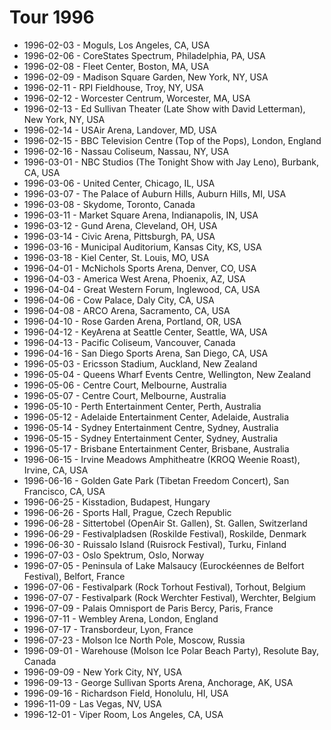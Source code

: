 # Tour 1996

* 1996-02-03 - Moguls, Los Angeles, CA, USA
* 1996-02-06 - CoreStates Spectrum, Philadelphia, PA, USA
* 1996-02-08 - Fleet Center, Boston, MA, USA
* 1996-02-09 - Madison Square Garden, New York, NY, USA
* 1996-02-11 - RPI Fieldhouse, Troy, NY, USA
* 1996-02-12 - Worcester Centrum, Worcester, MA, USA
* 1996-02-13 - Ed Sullivan Theater (Late Show with David Letterman), New York, NY, USA
* 1996-02-14 - USAir Arena, Landover, MD, USA
* 1996-02-15 - BBC Television Centre (Top of the Pops), London, England
* 1996-02-16 - Nassau Coliseum, Nassau, NY, USA
* 1996-03-01 - NBC Studios (The Tonight Show with Jay Leno), Burbank, CA, USA
* 1996-03-06 - United Center, Chicago, IL, USA
* 1996-03-07 - The Palace of Auburn Hills, Auburn Hills, MI, USA
* 1996-03-08 - Skydome, Toronto, Canada
* 1996-03-11 - Market Square Arena, Indianapolis, IN, USA
* 1996-03-12 - Gund Arena, Cleveland, OH, USA
* 1996-03-14 - Civic Arena, Pittsburgh, PA, USA
* 1996-03-16 - Municipal Auditorium, Kansas City, KS, USA
* 1996-03-18 - Kiel Center, St. Louis, MO, USA
* 1996-04-01 - McNichols Sports Arena, Denver, CO, USA
* 1996-04-03 - America West Arena, Phoenix, AZ, USA
* 1996-04-04 - Great Western Forum, Inglewood, CA, USA
* 1996-04-06 - Cow Palace, Daly City, CA, USA
* 1996-04-08 - ARCO Arena, Sacramento, CA, USA
* 1996-04-10 - Rose Garden Arena, Portland, OR, USA
* 1996-04-12 - KeyArena at Seattle Center, Seattle, WA, USA
* 1996-04-13 - Pacific Coliseum, Vancouver, Canada
* 1996-04-16 - San Diego Sports Arena, San Diego, CA, USA
* 1996-05-03 - Ericsson Stadium, Auckland, New Zealand
* 1996-05-04 - Queens Wharf Events Centre, Wellington, New Zealand
* 1996-05-06 - Centre Court, Melbourne, Australia
* 1996-05-07 - Centre Court, Melbourne, Australia
* 1996-05-10 - Perth Entertainment Center, Perth, Australia
* 1996-05-12 - Adelaide Entertainment Center, Adelaide, Australia
* 1996-05-14 - Sydney Entertainment Centre, Sydney, Australia
* 1996-05-15 - Sydney Entertainment Center, Sydney, Australia
* 1996-05-17 - Brisbane Entertainment Center, Brisbane, Australia
* 1996-06-15 - Irvine Meadows Amphitheatre (KROQ Weenie Roast), Irvine, CA, USA
* 1996-06-16 - Golden Gate Park (Tibetan Freedom Concert), San Francisco, CA, USA
* 1996-06-25 - Kisstadion, Budapest, Hungary
* 1996-06-26 - Sports Hall, Prague, Czech Republic
* 1996-06-28 - Sittertobel (OpenAir St. Gallen), St. Gallen, Switzerland
* 1996-06-29 - Festivalpladsen (Roskilde Festival), Roskilde, Denmark
* 1996-06-30 - Ruissalo Island (Ruisrock Festival), Turku, Finland
* 1996-07-03 - Oslo Spektrum, Oslo, Norway
* 1996-07-05 - Peninsula of Lake Malsaucy (Eurockéennes de Belfort Festival), Belfort, France
* 1996-07-06 - Festivalpark (Rock Torhout Festival), Torhout, Belgium
* 1996-07-07 - Festivalpark (Rock Werchter Festival), Werchter, Belgium
* 1996-07-09 - Palais Omnisport de Paris Bercy, Paris, France
* 1996-07-11 - Wembley Arena, London, England
* 1996-07-17 - Transbordeur, Lyon, France
* 1996-07-23 - Molson Ice North Pole, Moscow, Russia
* 1996-09-01 - Warehouse (Molson Ice Polar Beach Party), Resolute Bay, Canada
* 1996-09-09 - New York City, NY, USA
* 1996-09-13 - George Sullivan Sports Arena, Anchorage, AK, USA
* 1996-09-16 - Richardson Field, Honolulu, HI, USA
* 1996-11-09 - Las Vegas, NV, USA
* 1996-12-01 - Viper Room, Los Angeles, CA, USA